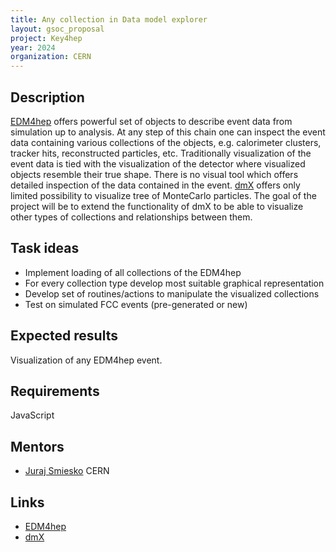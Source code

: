 ```yaml
---
title: Any collection in Data model explorer
layout: gsoc_proposal
project: Key4hep
year: 2024
organization: CERN
---
```


## Description

[EDM4hep](https://cern.ch/edm4hep) offers powerful set of objects to describe
event data from simulation up to analysis. At any step of this chain one can
inspect the event data containing various collections of the objects, e.g.
calorimeter clusters, tracker hits, reconstructed particles, etc. Traditionally
visualization of the event data is tied with the visualization of the detector
where visualized objects resemble their true shape. There is no visual tool
which offers detailed inspection of the data contained in the event.
[dmX](https://github.com/key4hep/dmx) offers only limited possibility to
visualize tree of MonteCarlo particles. The goal of the project will be
to extend the functionality of dmX to be able to visualize other types of
collections and relationships between them.

## Task ideas

* Implement loading of all collections of the EDM4hep
* For every collection type develop most suitable graphical representation
* Develop set of routines/actions to manipulate the visualized collections
* Test on simulated FCC events (pre-generated or new)

## Expected results
Visualization of any EDM4hep event.

## Requirements
JavaScript

## Mentors
 * [Juraj Smiesko](mailto:juraj.smiesko@cern.ch) CERN

## Links
 * [EDM4hep](https://cern.ch/edm4hep)
 * [dmX](https://github.com/key4hep/dmx)
